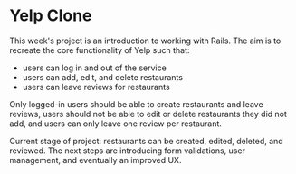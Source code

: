 Yelp Clone
==========
This week's project is an introduction to working with Rails. The aim is to recreate the core functionality of Yelp such that:
- users can log in and out of the service
- users can add, edit, and delete restaurants
- users can leave reviews for restaurants

Only logged-in users should be able to create restaurants and leave reviews, users should not be able to edit or delete restaurants they did not add, and users can only leave one review per restaurant.

Current stage of project: restaurants can be created, edited, deleted, and reviewed. The next steps are introducing form validations, user management, and eventually an improved UX.
